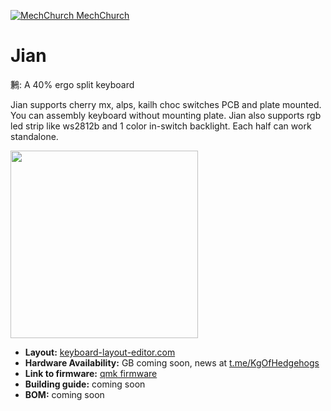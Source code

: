 

[![MechChurch](https://i.imgur.com/QHzKmkz.png) MechChurch](https://t.me/mechchurch)

# Jian

鶼: A 40% ergo split keyboard

Jian supports cherry mx, alps, kailh choc switches PCB and plate mounted. You can assembly keyboard without mounting plate. Jian also supports rgb led strip like ws2812b and 1 color in-switch backlight. Each half can work standalone. 

<img src="https://i.imgur.com/iS3IbHk.jpg" data-canonical-src="Photo/Render/Layout" height="300"/>


* __Layout:__ [keyboard-layout-editor.com](http://www.keyboard-layout-editor.com/#/gists/4b6c2af67148f58ddd6c6b2976c4370f)
* __Hardware Availability:__ GB coming soon, news at [t.me/KgOfHedgehogs](https://t.me/KgOfHedgehogs)
* __Link to firmware:__ [qmk firmware](https://github.com/KGOH/qmk_firmware/tree/dev_branch/keyboards/jian/)
* __Building guide:__  coming soon
* __BOM:__ coming soon
